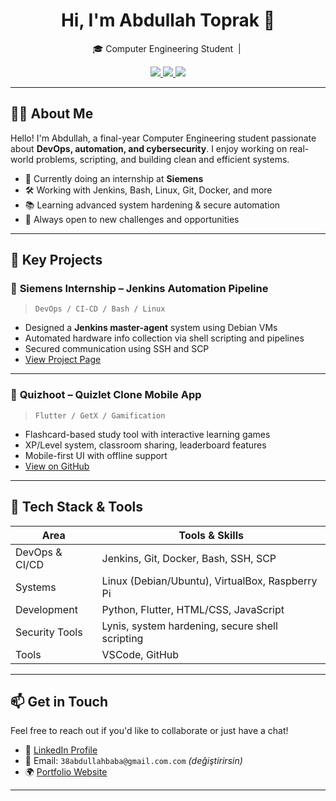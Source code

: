 <h1 align="center">Hi, I'm Abdullah Toprak 👋</h1>
<p align="center">
  🎓 Computer Engineering Student &nbsp;|&nbsp;  
</p>
<p align="center">
  <a href="https://www.linkedin.com/in/abdullahöztoprak" target="_blank">
    <img src="https://img.shields.io/badge/LinkedIn-Abdullah%20Oztoprak-blue?logo=linkedin&style=flat-square" />
  </a>
  <a href="mailto:38abdullahbaba@gmail.com">
    <img src="https://img.shields.io/badge/Email-38abdullahbaba@gmail.com-red?style=flat-square&logo=gmail" />
  </a>
  <a href="https://github.com/AbdullahOztoprak" target="_blank">
    <img src="https://img.shields.io/badge/Portfolio-AbdullahOztoprak-black?style=flat-square&logo=githubpages" />
  </a>
</p>

---

## 🧑‍💼 About Me

Hello! I'm Abdullah, a final-year Computer Engineering student passionate about **DevOps, automation, and cybersecurity**. I enjoy working on real-world problems, scripting, and building clean and efficient systems.

- 🏢 Currently doing an internship at **Siemens**
- 🛠️ Working with Jenkins, Bash, Linux, Git, Docker, and more
- 📚 Learning advanced system hardening & secure automation
- 🌱 Always open to new challenges and opportunities

---

## 🚀 Key Projects

### 🔧 **Siemens Internship – Jenkins Automation Pipeline**
> `DevOps / CI-CD / Bash / Linux`

- Designed a **Jenkins master-agent** system using Debian VMs  
- Automated hardware info collection via shell scripting and pipelines  
- Secured communication using SSH and SCP  
- [View Project Page](https://github.com/AbdullahOztoprak/projects/siemens.html)

---

### 📱 **Quizhoot – Quizlet Clone Mobile App**
> `Flutter / GetX / Gamification`

- Flashcard-based study tool with interactive learning games  
- XP/Level system, classroom sharing, leaderboard features  
- Mobile-first UI with offline support  
- [View on GitHub](https://github.com/AbdullahOztoprak/quizhoot)

---

## 💼 Tech Stack & Tools

| Area            | Tools & Skills                                                      |
|-----------------|---------------------------------------------------------------------|
| DevOps & CI/CD  | Jenkins, Git, Docker, Bash, SSH, SCP                                |
| Systems         | Linux (Debian/Ubuntu), VirtualBox, Raspberry Pi                     |
| Development     | Python, Flutter, HTML/CSS, JavaScript                               |
| Security Tools  | Lynis, system hardening, secure shell scripting                     |
| Tools           | VSCode, GitHub                         |

---

## 📫 Get in Touch

Feel free to reach out if you'd like to collaborate or just have a chat!

- 💼 [LinkedIn Profile](https://www.linkedin.com/in/abdullahoztoprak)
- 📧 Email: `38abdullahbaba@gmail.com.com` *(değiştirirsin)*
- 🌍 [Portfolio Website](https://AbdullahOztoprak.github.io)

---
